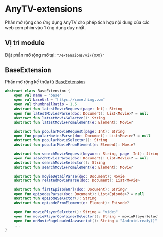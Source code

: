 ﻿# AnyTV-extensions

Phần mở rộng cho ứng dụng AnyTV cho phép tích hợp nội dung của các web xem phim vào 1 ứng dụng duy nhất.

## Vị trí module

Đặt phần mở rộng mở tại: `"/extensions/vi/{XXX}"`

## BaseExtension 

Phần mở rộng kế thừa từ [BaseExtension](https://github.com/hajaulee/AnyTV-extensions/blob/master/common/src/main/java/com/hajaulee/anytv/extension/BaseExtension.kt)

```kotlin
abstract class BaseExtension {
    open val name = "base"
    open val baseUrl = "https://something.com"
    open val thumbnailRatio = 1.5
    abstract fun latestMovieRequest(page: Int): String
    open fun latestMoviesParse(doc: Document): List<Movie>? = null
    abstract fun latestMovieSelector(): String
    abstract fun latestMovieFromElement(e: Element): Movie?

    abstract fun popularMovieRequest(page: Int): String
    open fun popularMoviesParse(doc: Document): List<Movie>? = null
    abstract fun popularMovieSelector(): String
    abstract fun popularMovieFromElement(e: Element): Movie?

    abstract fun searchMovieRequest(keyword: String, page: Int): String
    open fun searchMoviesParse(doc: Document): List<Movie>? = null
    abstract fun searchMovieSelector(): String
    abstract fun searchMovieFromElement(e: Element): Movie?

    abstract fun movieDetailParse(doc: Document): Movie
    abstract fun relatedMovieParse(doc: Document): List<Movie>

    abstract fun firstEpisodeUrl(doc: Document): String?
    open fun episodesParse(doc: Document): List<Episode>? = null
    abstract fun episodeSelector(): String
    abstract fun episodeFromElement(e: Element): Episode?

    open fun moviePlayerSelector(): String = "video"
    open fun moviePlayerContainerSelector(): String = moviePlayerSelector()
    open fun onMoviePageLoadedJavascript(): String = "Android.ready()"
    ...
}

```
